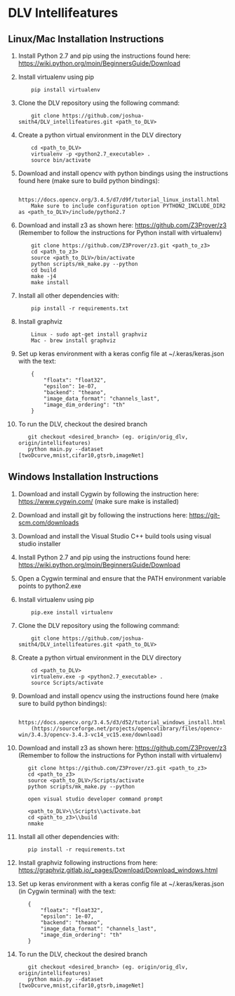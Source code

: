 # DLV Intellifeatures

## Linux/Mac Installation Instructions

1. Install Python 2.7 and pip using the instructions found here: https://wiki.python.org/moin/BeginnersGuide/Download
2. Install virtualenv using pip

           pip install virtualenv

3. Clone the DLV repository using the following command:

           git clone https://github.com/joshua-smith4/DLV_intellifeatures.git <path_to_DLV>

4. Create a python virtual environment in the DLV directory

           cd <path_to_DLV>
           virtualenv -p <python2.7_executable> .
           source bin/activate

5. Download and install opencv with python bindings using the instructions found here (make sure to build python bindings):

           https://docs.opencv.org/3.4.5/d7/d9f/tutorial_linux_install.html
           Make sure to include configuration option PYTHON2_INCLUDE_DIR2 as <path_to_DLV>/include/python2.7

6. Download and install z3 as shown here: https://github.com/Z3Prover/z3 (Remember to follow the instructions for Python install with virtualenv)

           git clone https://github.com/Z3Prover/z3.git <path_to_z3>
           cd <path_to_z3>
           source <path_to_DLV>/bin/activate
           python scripts/mk_make.py --python
           cd build
           make -j4
           make install

7. Install all other dependencies with:

           pip install -r requirements.txt

8. Install graphviz

           Linux - sudo apt-get install graphviz
           Mac - brew install graphviz

9. Set up keras environment with a keras config file at ~/.keras/keras.json with the text:

           {
               "floatx": "float32",
               "epsilon": 1e-07,
               "backend": "theano",
               "image_data_format": "channels_last",
               "image_dim_ordering": "th"
           }

10. To run the DLV, checkout the desired branch

           git checkout <desired_branch> (eg. origin/orig_dlv, origin/intellifeatures)
           python main.py --dataset [twoDcurve,mnist,cifar10,gtsrb,imageNet]


## Windows Installation Instructions

1. Download and install Cygwin by following the instruction here: https://www.cygwin.com/ (make sure make is installed)
2. Download and install git by following the instructions here: https://git-scm.com/downloads
3. Download and install the Visual Studio C++ build tools using visual studio installer
4. Install Python 2.7 and pip using the instructions found here: https://wiki.python.org/moin/BeginnersGuide/Download
5. Open a Cygwin terminal and ensure that the PATH environment variable points to python2.exe
6. Install virtualenv using pip

           pip.exe install virtualenv

7. Clone the DLV repository using the following command:

           git clone https://github.com/joshua-smith4/DLV_intellifeatures.git <path_to_DLV>

8. Create a python virtual environment in the DLV directory

           cd <path_to_DLV>
           virtualenv.exe -p <python2.7_executable> .
           source Scripts/activate

9. Download and install opencv using the instructions found here (make sure to build python bindings):

           https://docs.opencv.org/3.4.5/d3/d52/tutorial_windows_install.html
           (https://sourceforge.net/projects/opencvlibrary/files/opencv-win/3.4.3/opencv-3.4.3-vc14_vc15.exe/download)

10. Download and install z3 as shown here: https://github.com/Z3Prover/z3 (Remember to follow the instructions for Python install with virtualenv)

           git clone https://github.com/Z3Prover/z3.git <path_to_z3>
           cd <path_to_z3>
           source <path_to_DLV>/Scripts/activate
           python scripts/mk_make.py --python

           open visual studio developer command prompt

           <path_to_DLV>\\Scripts\\activate.bat
           cd <path_to_z3>\\build
           nmake

11. Install all other dependencies with:

           pip install -r requirements.txt

12. Install graphviz following instructions from here: https://graphviz.gitlab.io/_pages/Download/Download_windows.html

13. Set up keras environment with a keras config file at ~/.keras/keras.json (in Cygwin terminal) with the text:

           {
               "floatx": "float32",
               "epsilon": 1e-07,
               "backend": "theano",
               "image_data_format": "channels_last",
               "image_dim_ordering": "th"
           }

14. To run the DLV, checkout the desired branch

           git checkout <desired_branch> (eg. origin/orig_dlv, origin/intellifeatures)
           python main.py --dataset [twoDcurve,mnist,cifar10,gtsrb,imageNet]
